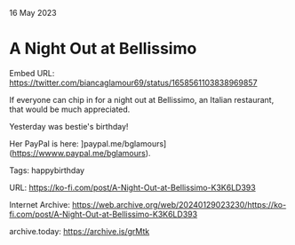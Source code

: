 16 May 2023
# A Night Out at Bellissimo

Embed URL: https://twitter.com/biancaglamour69/status/1658561103838969857

If everyone can chip in for a night out at Bellissimo, an Italian restaurant, that would be much appreciated.

Yesterday was bestie's birthday!

Her PayPal is here: ]paypal.me/bglamours](https://wwww.paypal.me/bglamours).

Tags: happybirthday

URL: https://ko-fi.com/post/A-Night-Out-at-Bellissimo-K3K6LD393

Internet Archive: https://web.archive.org/web/20240129023230/https://ko-fi.com/post/A-Night-Out-at-Bellissimo-K3K6LD393

archive.today: https://archive.is/grMtk
